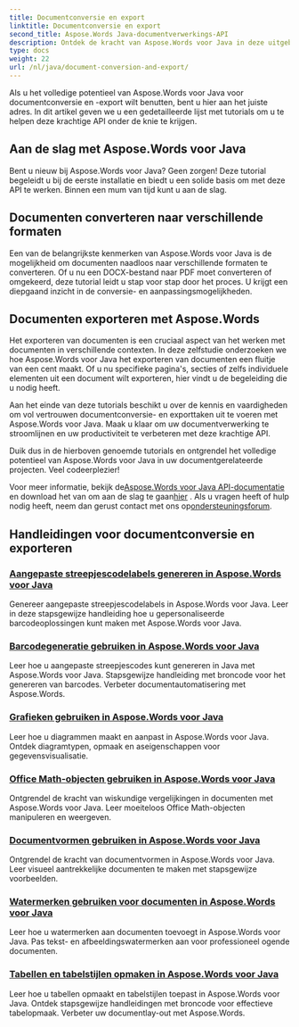 ```yaml
---
title: Documentconversie en export
linktitle: Documentconversie en export
second_title: Aspose.Words Java-documentverwerkings-API
description: Ontdek de kracht van Aspose.Words voor Java in deze uitgebreide handleiding. Leer hoe u moeiteloos documenten kunt converteren en exporteren.
type: docs
weight: 22
url: /nl/java/document-conversion-and-export/
---
```


Als u het volledige potentieel van Aspose.Words voor Java voor documentconversie en -export wilt benutten, bent u hier aan het juiste adres. In dit artikel geven we u een gedetailleerde lijst met tutorials om u te helpen deze krachtige API onder de knie te krijgen.

## Aan de slag met Aspose.Words voor Java
Bent u nieuw bij Aspose.Words voor Java? Geen zorgen! Deze tutorial begeleidt u bij de eerste installatie en biedt u een solide basis om met deze API te werken. Binnen een mum van tijd kunt u aan de slag.

## Documenten converteren naar verschillende formaten
Een van de belangrijkste kenmerken van Aspose.Words voor Java is de mogelijkheid om documenten naadloos naar verschillende formaten te converteren. Of u nu een DOCX-bestand naar PDF moet converteren of omgekeerd, deze tutorial leidt u stap voor stap door het proces. U krijgt een diepgaand inzicht in de conversie- en aanpassingsmogelijkheden.

## Documenten exporteren met Aspose.Words
Het exporteren van documenten is een cruciaal aspect van het werken met documenten in verschillende contexten. In deze zelfstudie onderzoeken we hoe Aspose.Words voor Java het exporteren van documenten een fluitje van een cent maakt. Of u nu specifieke pagina's, secties of zelfs individuele elementen uit een document wilt exporteren, hier vindt u de begeleiding die u nodig heeft.

Aan het einde van deze tutorials beschikt u over de kennis en vaardigheden om vol vertrouwen documentconversie- en exporttaken uit te voeren met Aspose.Words voor Java. Maak u klaar om uw documentverwerking te stroomlijnen en uw productiviteit te verbeteren met deze krachtige API.

Duik dus in de hierboven genoemde tutorials en ontgrendel het volledige potentieel van Aspose.Words voor Java in uw documentgerelateerde projecten. Veel codeerplezier!

 Voor meer informatie, bekijk de[Aspose.Words voor Java API-documentatie](https://reference.aspose.com/words/java/) en download het van om aan de slag te gaan[hier](https://releases.aspose.com/words/java/) . Als u vragen heeft of hulp nodig heeft, neem dan gerust contact met ons op[ondersteuningsforum](https://forum.aspose.com/).

## Handleidingen voor documentconversie en exporteren
### [Aangepaste streepjescodelabels genereren in Aspose.Words voor Java](./generating-custom-barcode-labels/)
Genereer aangepaste streepjescodelabels in Aspose.Words voor Java. Leer in deze stapsgewijze handleiding hoe u gepersonaliseerde barcodeoplossingen kunt maken met Aspose.Words voor Java.
### [Barcodegeneratie gebruiken in Aspose.Words voor Java](./using-barcode-generation/)
Leer hoe u aangepaste streepjescodes kunt genereren in Java met Aspose.Words voor Java. Stapsgewijze handleiding met broncode voor het genereren van barcodes. Verbeter documentautomatisering met Aspose.Words.
### [Grafieken gebruiken in Aspose.Words voor Java](./using-charts/)
Leer hoe u diagrammen maakt en aanpast in Aspose.Words voor Java. Ontdek diagramtypen, opmaak en aseigenschappen voor gegevensvisualisatie.
### [Office Math-objecten gebruiken in Aspose.Words voor Java](./using-office-math-objects/)
Ontgrendel de kracht van wiskundige vergelijkingen in documenten met Aspose.Words voor Java. Leer moeiteloos Office Math-objecten manipuleren en weergeven.
### [Documentvormen gebruiken in Aspose.Words voor Java](./using-document-shapes/)
Ontgrendel de kracht van documentvormen in Aspose.Words voor Java. Leer visueel aantrekkelijke documenten te maken met stapsgewijze voorbeelden.
### [Watermerken gebruiken voor documenten in Aspose.Words voor Java](./using-watermarks-to-documents/)
Leer hoe u watermerken aan documenten toevoegt in Aspose.Words voor Java. Pas tekst- en afbeeldingswatermerken aan voor professioneel ogende documenten.
### [Tabellen en tabelstijlen opmaken in Aspose.Words voor Java](./formatting-tables-and-table-styles/)
Leer hoe u tabellen opmaakt en tabelstijlen toepast in Aspose.Words voor Java. Ontdek stapsgewijze handleidingen met broncode voor effectieve tabelopmaak. Verbeter uw documentlay-out met Aspose.Words.